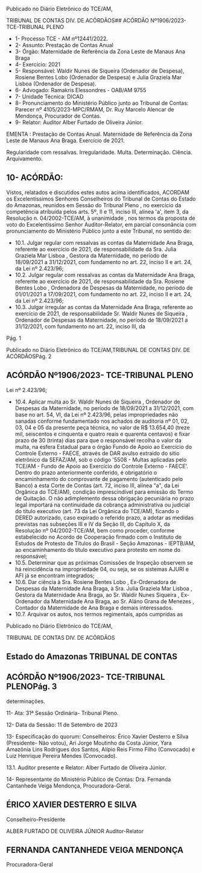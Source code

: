 Publicado  no  Diário  Eletrônico do TCE/AM,

TRIBUNAL DE CONTAS DIV. DE ACÓRDÃOS## ACÓRDÃO Nº1906/2023- TCE-TRIBUNAL PLENO

- 1- Processo TCE - AM nº12441/2022.
- 2- Assunto: Prestação de Contas Anual
- 3- Órgão: Maternidade de Referência da Zona Leste de Manaus Ana Braga
- 4- Exercício: 2021
- 5- Responsável: Waldir  Nunes  de  Siqueira  (Ordenador  de  Despesa),  Rosiene  Bentes Lobo (Ordenador de Despesa) e Julia Graziela Mar Lisboa (Ordenador de Despesa).
- 6- Advogado: Ramakris Elessondres - OAB/AM 9755
- 7- Unidade Técnica: DICAD
- 8- Pronunciamento  do  Ministério  Público  junto  ao  Tribunal  de  Contas: Parecer  nº 4105/2023-MPC/RMAM,  Dr.  Ruy  Marcelo  Alencar  de  Mendonça,  Procurador  de Contas.
- 9- Relator: Auditor Alber Furtado de Oliveira Júnior.

EMENTA : Prestação de Contas Anual. Maternidade de Referência da Zona Leste de Manaus Ana Braga. Exercício de 2021.

Regularidade  com  ressalvas.  Irregularidade.  Multa. Determinação. Ciência. Arquivamento.

## 10-  ACÓRDÃO:

Vistos, relatados e discutidos estes autos acima identificados, ACORDAM os Excelentíssimos Senhores Conselheiros do Tribunal de Contas do Estado do Amazonas, reunidos em Sessão do Tribunal Pleno , no exercício da competência atribuída pelos arts. 5º, II e 11, inciso III, alínea 'a', item 3, da Resolução n. 04/2002-TCE/AM, à unanimidade , nos  termos  da  proposta  de  voto  do  Excelentíssimo  Senhor  Auditor-Relator, em  parcial consonância com pronunciamento do Ministério Público junto a este Tribunal, no sentido de:

- 10.1. Julgar  regular  com  ressalvas as  contas  da  Maternidade  Ana Braga, referente ao exercício de 2021, de responsabilidade da Sra. Julia Graziela Mar Lisboa , Gestora da Maternidade, no período de 18/09/2021 a 31/12/2021, com fundamento no art. 22, inciso II e art. 24, da Lei nº 2.423/96;
- 10.2. Julgar  regular  com  ressalvas as  contas  da  Maternidade  Ana Braga, referente ao exercício de 2021, de responsabilidade da Sra. Rosiene Bentes Lobo ,  Ordenadora de Despesas da Maternidade, no período de 01/01/2021 a 17/09/2021, com fundamento no art. 22, inciso II e art. 24, da Lei nº 2.423/96;
- 10.3. Julgar irregular as contas da Maternidade Ana Braga, referente ao exercício de  2021,  de  responsabilidade Sr. Waldir  Nunes  de Siqueira ,  Ordenador  de  Despesas  da  Maternidade,  no  período  de 18/09/2021 a 31/12/2021, com fundamento no art. 22, inciso III, da

Pág. 1

Publicado  no  Diário  Eletrônico do TCE/AM,TRIBUNAL DE CONTAS DIV. DE ACÓRDÃOSPág. 2

## ACÓRDÃO Nº1906/2023- TCE-TRIBUNAL PLENO

Lei nº 2.423/96;

- 10.4. Aplicar  multa ao Sr.  Waldir  Nunes  de  Siqueira , Ordenador  de Despesas da Maternidade, no período de 18/09/2021 a 31/12/2021, com base no art. 54, VI, da Lei nº 2.423/96, pelas impropriedades não sanadas conforme fundamentado nos achados de auditoria nº 01,  02,  03,  04  e  05  da  presente  peça  técnica,  no  valor  de R$ 13.654,40 (treze mil, seiscentos  e  cinquenta  e  quatro  reais  e quarenta  centavos)  e fixar  prazo  de  30  (trinta)  dias para  que  o responsável  recolha  o  valor  da  multa, na  esfera  Estadual  para  o órgão Fundo de Apoio ao Exercício do Controle Externo - FAECE, através  de  DAR  avulso  extraído  do  sítio  eletrônico  da  SEFAZ/AM, sob  o  código  '5508  -  Multas  aplicadas  pelo  TCE/AM  -  Fundo  de Apoio ao Exercício do Controle Externo - FAECE'. Dentro do prazo anteriormente conferido, é obrigatório o encaminhamento do comprovante de pagamento (autenticado pelo Banco) a esta Corte de  Contas  (art.  72,  inciso  III, alínea  "a", da  Lei  Orgânica  do TCE/AM),  condição  imprescindível  para  emissão  do  Termo  de Quitação. O não adimplemento dessa obrigação pecuniária no prazo legal importará  na  continuidade  da  cobrança  administrativa  ou judicial  do  título  executivo  (art.  73  da  Lei  Orgânica  do  TCE/AM), ficando  o  DERED  autorizado,  caso  expirado  o  referido  prazo,  a adotar as medidas previstas nas subseções III e IV da Seção III, do Capítulo X, da Resolução nº 04/2002-TCE/AM, bem como proceder, conforme  estabelecido  no  Acordo  de  Cooperação  firmado  com  o Instituto de  Estudos  de  Protesto  de  Títulos  do  Brasil  -  Seção Amazonas - IEPTB/AM, ao encaminhamento do título executivo para protesto em nome do responsável;
- 10.5. Determinar que as próximas Comissões de Inspeção observem se há reincidência na impropriedade 04, ou seja, se os sistemas AJURI e AFI já se encontram integrados;
- 10.6. Dar  ciência à Sra.  Rosiene  Bentes  Lobo , Ex-Ordenadora  de Despesas  da  Maternidade  Ana  Braga,  à Sra.  Julia  Graziela  Mar Lisboa ,  Gestora da Maternidade Ana Braga, ao Sr. Waldir Nunes Siqueira ,  Ex-Ordenador  da  Maternidade  Ana  Braga,  ao Sr.  Aláno Grana  de  Menezes , Contador  da  Maternidade  de Ana  Braga  e demais interessados.
- 10.7. Arquivar os  autos,  nos  termos  regimentais,  após  cumpridas  as

Publicado  no  Diário  Eletrônico do TCE/AM,

TRIBUNAL DE CONTAS DIV. DE ACÓRDÃOS

## Estado do Amazonas TRIBUNAL DE CONTAS

## ACÓRDÃO Nº1906/2023- TCE-TRIBUNAL PLENOPág. 3

determinações.

11-  Ata: 31ª Sessão Ordinária- Tribunal Pleno.

12-  Data da Sessão: 11 de Setembro de 2023

13-  Especificação do quorum: Conselheiros: Érico Xavier Desterro e Silva (Presidente- Não votou), Ari Jorge Moutinho da Costa Júnior, Yara Amazônia Lins Rodrigues dos Santos,  Alípio Reis  Firmo  Filho (Convocado)  e  Luiz  Henrique  Pereira  Mendes (Convocado).

13.1. Auditor presente e Relator: Alber Furtado de Oliveira Júnior.

14-  Representante do Ministério Público de Contas: Dra. Fernanda Cantanhede Veiga Mendonça, Procuradora-Geral.

## ÉRICO XAVIER DESTERRO E SILVA

Conselheiro-Presidente

ALBER FURTADO DE OLIVEIRA JÚNIOR Auditor-Relator

## FERNANDA CANTANHEDE VEIGA MENDONÇA

Procuradora-Geral
